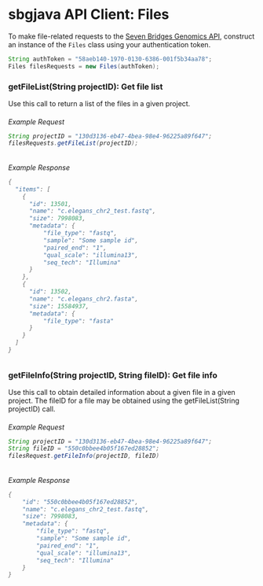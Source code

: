 # sbgjava API Client: Files

To make file-related requests to the [Seven Bridges Genomics API](https://docs.sbgenomics.com/display/developerhub/API%3A+Files), construct an instance of the `Files` class using your authentication token. 

```java
String authToken = "58aeb140-1970-0130-6386-001f5b34aa78";
Files filesRequests = new Files(authToken);
```
### getFileList(String projectID): Get file list

Use this call to return a list of the files in a given project. 

<h6> Example Request

```java
String projectID = "130d3136-eb47-4bea-98e4-96225a89f647";
filesRequests.getFileList(projectID);
```

<h6> Example Response

```java
{
  "items": [
    {
      "id": 13501,
      "name": "c.elegans_chr2_test.fastq",
      "size": 7998083,
      "metadata": {
          "file_type": "fastq",
          "sample": "Some sample id",
          "paired_end": "1",
          "qual_scale": "illumina13",
          "seq_tech": "Illumina"
      }
    },
    {
      "id": 13502,
      "name": "c.elegans_chr2.fasta",
      "size": 15584937,
      "metadata": {
          "file_type": "fasta"
      }
    }
  ]
}
```

### getFileInfo(String projectID, String fileID): Get file info

Use this call to obtain detailed information about a given file in a given project. The fileID for a file may be obtained using the getFileList(String projectID) call.

<h6> Example Request

```java
String projectID = "130d3136-eb47-4bea-98e4-96225a89f647";
String fileID = "550c0bbee4b05f167ed28852";
filesRequest.getFileInfo(projectID, fileID)
```

<h6> Example Response

```java
{  
    "id": "550c0bbee4b05f167ed28852",  
    "name": "c.elegans_chr2_test.fastq",  
    "size": 7998083,  
    "metadata": {  
        "file_type": "fastq",  
        "sample": "Some sample id", 
        "paired_end": "1",  
        "qual_scale": "illumina13",  
        "seq_tech": "Illumina"  
    }  
}
```
